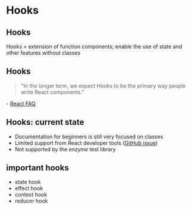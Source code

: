 # Hooks

## Hooks

Hooks = extension of function components; enable the use of state and other features without classes

## Hooks

> "In the longer term, we expect Hooks to be the primary way people write React components."

\- [React FAQ](https://reactjs.org/docs/hooks-faq.html#should-i-use-hooks-classes-or-a-mix-of-both)

## Hooks: current state

- Documentation for beginners is still very focused on classes
- Limited support from React developer tools ([GitHub issue](https://github.com/facebook/react-devtools/issues/1215))
- Not supported by the _enzyme_ test library

## important hooks

- state hook
- effect hook
- context hook
- reducer hook
